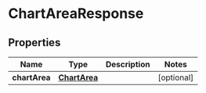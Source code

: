 
# ChartAreaResponse

## Properties
Name | Type | Description | Notes
------------ | ------------- | ------------- | -------------
**chartArea** | [**ChartArea**](ChartArea.md) |  |  [optional]



